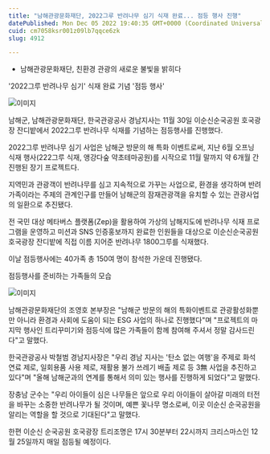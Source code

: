 ```yaml
---
title: "남해관광문화재단, 2022그루 반려나무 심기 식재 완료... 점등 행사 진행"
datePublished: Mon Dec 05 2022 19:40:35 GMT+0000 (Coordinated Universal Time)
cuid: cm7058ksr001z09lb7qqce6zk
slug: 4912

---
```



- 남해관광문화재단, 친환경 관광의 새로운 불빛을 밝히다

'2022그루 반려나무 심기' 식재 완료 기념 '점등 행사'

![이미지](https://cdn.hashnode.com/res/hashnode/image/upload/v1739257880781/75f1d8d6-3892-47ce-9c9c-2684c61baa48.jpeg)

남해군, 남해관광문화재단, 한국관광공사 경남지사는 11월 30일 이순신순국공원 호국광장 잔디밭에서 2022그루 반려나무 식재를 기념하는 점등행사를 진행했다.

2022그루 반려나무 심기 사업은 남해군 방문의 해 특화 이벤트로써, 지난 6월 오프닝 식재 행사(222그루 식재, 앵강다숲 약초테마공원)를 시작으로 11월 말까지 약 6개월 간 진행된 장기 프로젝트다.

지역민과 관광객이 반려나무를 심고 지속적으로 가꾸는 사업으로, 환경을 생각하며 반려가족이라는 주제의 관계인구를 만들어 남해군의 잠재관광객을 유치할 수 있는 관광사업의 일환으로 추진됐다.

전 국민 대상 메타버스 플랫폼(Zep)을 활용하여 가상의 남해지도에 반려나무 식재 프로그램을 운영하고 미션과 SNS 인증홍보까지 완료한 인원들을 대상으로 이순신순국공원 호국광장 잔디밭에 직접 이름 지어준 반려나무 1800그루를 식재했다.

이날 점등행사에는 40가족 총 150여 명이 참석한 가운데 진행됐다.

점등행사를 준비하는 가족들의 모습

![이미지](https://cdn.hashnode.com/res/hashnode/image/upload/v1739257882932/bdc822e3-116a-4695-adcc-838b3a1d85dc.jpeg)

남해관광문화재단의 조영호 본부장은 "남해군 방문의 해의 특화이벤트로 관광활성화뿐만 아니라 환경과 사회에 도움이 되는 ESG 사업의 하나로 진행했다"며 "프로젝트의 마지막 행사인 트리꾸미기와 점등식에 많은 가족들이 함께 참여해 주셔서 정말 감사드린다"고 말했다.

한국관광공사 박철범 경남지사장은 "우리 경남 지사는 '탄소 없는 여행'을 주제로 화석연료 제로, 일회용품 사용 제로, 재활용 불가 쓰레기 배출 제로 등 3無 사업을 추진하고 있다"며 "올해 남해군과의 연계를 통해서 의미 있는 행사를 진행하게 되었다"고 말했다.

장충남 군수는 "우리 아이들이 심은 나무들은 앞으로 우리 아이들이 살아갈 미래의 터전을 바꾸는 소중한 반려나무가 될 것이며, 예쁜 꽃나무 명소로써, 이곳 이순신 순국공원을 알리는 역할을 할 것으로 기대된다"고 말했다.

한편 이순신 순국공원 호국광장 트리조명은 17시 30분부터 22시까지 크리스마스인 12월 25일까지 매일 점등될 예정이다.
